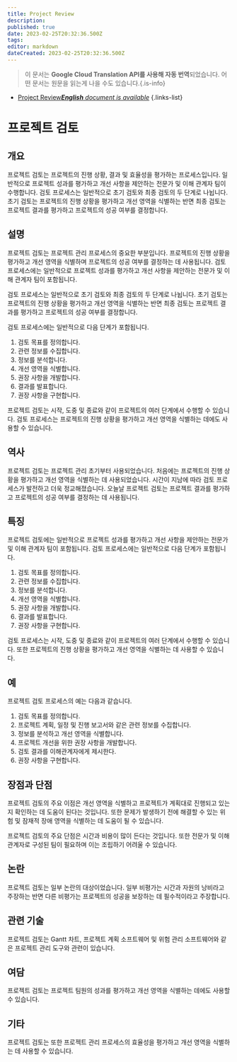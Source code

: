 ```yaml
---
title: Project Review
description: 
published: true
date: 2023-02-25T20:32:36.500Z
tags: 
editor: markdown
dateCreated: 2023-02-25T20:32:36.500Z
---
```


> 이 문서는 **Google Cloud Translation API를 사용해 자동 번역**되었습니다.
어떤 문서는 원문을 읽는게 나을 수도 있습니다.{.is-info}



- [Project Review***English** document is available*](/en/Knowledge-base/Dictionary/project-review)
{.links-list}


# 프로젝트 검토

## 개요
프로젝트 검토는 프로젝트의 진행 상황, 결과 및 효율성을 평가하는 프로세스입니다. 일반적으로 프로젝트 성과를 평가하고 개선 사항을 제안하는 전문가 및 이해 관계자 팀이 수행합니다. 검토 프로세스는 일반적으로 초기 검토와 최종 검토의 두 단계로 나뉩니다. 초기 검토는 프로젝트의 진행 상황을 평가하고 개선 영역을 식별하는 반면 최종 검토는 프로젝트 결과를 평가하고 프로젝트의 성공 여부를 결정합니다.

## 설명
프로젝트 검토는 프로젝트 관리 프로세스의 중요한 부분입니다. 프로젝트의 진행 상황을 평가하고 개선 영역을 식별하며 프로젝트의 성공 여부를 결정하는 데 사용됩니다. 검토 프로세스에는 일반적으로 프로젝트 성과를 평가하고 개선 사항을 제안하는 전문가 및 이해 관계자 팀이 포함됩니다.

검토 프로세스는 일반적으로 초기 검토와 최종 검토의 두 단계로 나뉩니다. 초기 검토는 프로젝트의 진행 상황을 평가하고 개선 영역을 식별하는 반면 최종 검토는 프로젝트 결과를 평가하고 프로젝트의 성공 여부를 결정합니다.

검토 프로세스에는 일반적으로 다음 단계가 포함됩니다.

1. 검토 목표를 정의합니다.
2. 관련 정보를 수집합니다.
3. 정보를 분석합니다.
4. 개선 영역을 식별합니다.
5. 권장 사항을 개발합니다.
6. 결과를 발표합니다.
7. 권장 사항을 구현합니다.

프로젝트 검토는 시작, 도중 및 종료와 같이 프로젝트의 여러 단계에서 수행할 수 있습니다. 검토 프로세스는 프로젝트의 진행 상황을 평가하고 개선 영역을 식별하는 데에도 사용할 수 있습니다.

## 역사
프로젝트 검토는 프로젝트 관리 초기부터 사용되었습니다. 처음에는 프로젝트의 진행 상황을 평가하고 개선 영역을 식별하는 데 사용되었습니다. 시간이 지남에 따라 검토 프로세스가 발전하고 더욱 정교해졌습니다. 오늘날 프로젝트 검토는 프로젝트 결과를 평가하고 프로젝트의 성공 여부를 결정하는 데 사용됩니다.

## 특징
프로젝트 검토에는 일반적으로 프로젝트 성과를 평가하고 개선 사항을 제안하는 전문가 및 이해 관계자 팀이 포함됩니다. 검토 프로세스에는 일반적으로 다음 단계가 포함됩니다.

1. 검토 목표를 정의합니다.
2. 관련 정보를 수집합니다.
3. 정보를 분석합니다.
4. 개선 영역을 식별합니다.
5. 권장 사항을 개발합니다.
6. 결과를 발표합니다.
7. 권장 사항을 구현합니다.

검토 프로세스는 시작, 도중 및 종료와 같이 프로젝트의 여러 단계에서 수행할 수 있습니다. 또한 프로젝트의 진행 상황을 평가하고 개선 영역을 식별하는 데 사용할 수 있습니다.

## 예
프로젝트 검토 프로세스의 예는 다음과 같습니다.

1. 검토 목표를 정의합니다.
2. 프로젝트 계획, 일정 및 진행 보고서와 같은 관련 정보를 수집합니다.
3. 정보를 분석하고 개선 영역을 식별합니다.
4. 프로젝트 개선을 위한 권장 사항을 개발합니다.
5. 검토 결과를 이해관계자에게 제시한다.
6. 권장 사항을 구현합니다.

## 장점과 단점
프로젝트 검토의 주요 이점은 개선 영역을 식별하고 프로젝트가 계획대로 진행되고 있는지 확인하는 데 도움이 된다는 것입니다. 또한 문제가 발생하기 전에 해결할 수 있는 위험 및 잠재적 장애 영역을 식별하는 데 도움이 될 수 있습니다.

프로젝트 검토의 주요 단점은 시간과 비용이 많이 든다는 것입니다. 또한 전문가 및 이해관계자로 구성된 팀이 필요하며 이는 조립하기 어려울 수 있습니다.

## 논란
프로젝트 검토는 일부 논란의 대상이었습니다. 일부 비평가는 시간과 자원의 낭비라고 주장하는 반면 다른 비평가는 프로젝트의 성공을 보장하는 데 필수적이라고 주장합니다.

## 관련 기술
프로젝트 검토는 Gantt 차트, 프로젝트 계획 소프트웨어 및 위험 관리 소프트웨어와 같은 프로젝트 관리 도구와 관련이 있습니다.

## 여담
프로젝트 검토는 프로젝트 팀원의 성과를 평가하고 개선 영역을 식별하는 데에도 사용할 수 있습니다.

## 기타
프로젝트 검토는 또한 프로젝트 관리 프로세스의 효율성을 평가하고 개선 영역을 식별하는 데 사용할 수 있습니다.